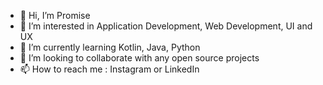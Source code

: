 - 👋 Hi, I’m Promise
- 👀 I’m interested in Application Development, Web Development, UI and UX
- 🌱 I’m currently learning Kotlin, Java, Python
- 💞️ I’m looking to collaborate with any open source projects
- 📫 How to reach me : Instagram or LinkedIn

<!---
Promise267/Promise267 is a ✨ special ✨ repository because its `README.md` (this file) appears on your GitHub profile.
You can click the Preview link to take a look at your changes.
--->
